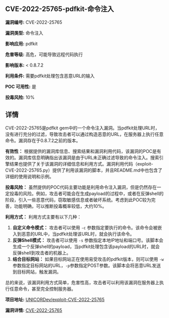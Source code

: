 ## CVE-2022-25765-pdfkit-命令注入

**漏洞编号:** CVE-2022-25765

**漏洞类型:** 命令注入

**影响应用:** pdfkit

**危害等级:** 高危，可能导致远程代码执行

**影响版本:** < 0.8.7.2

**利用条件:** 需要pdfkit处理包含恶意URL的输入

**POC 可用性:** 是

**投毒风险:** 10%

## 详情

CVE-2022-25765是pdfkit gem中的一个命令注入漏洞。当pdfkit处理URL时，没有进行充分的过滤，导致攻击者可以通过构造恶意的URL，在服务器上执行任意命令。漏洞存在于0.8.7.2之前的版本。

**有效性：**
根据提供的漏洞库信息、搜索结果和漏洞利用代码，该漏洞的POC是有效的。漏洞库信息明确指出该漏洞是由于URL未正确过滤导致的命令注入。搜索引擎结果也提供了关于该漏洞的详细信息和利用方式。漏洞利用代码（exploit-CVE-2022-25765.py）提供了利用该漏洞的脚本，并且README.md中也包含了详细的使用说明和示例。

**投毒风险：**
虽然提供的POC代码主要功能是利用命令注入漏洞，但是仍然存在一定投毒的风险。例如，攻击者可能会在生成payload的过程中，或者在反弹shell的阶段，引入一些恶意代码，窃取敏感信息或者破坏系统。考虑到此POC较为完善，功能明确，可以推断投毒概率较低，大约10%。

**利用方式：**
利用方式主要有以下几种：

1.  **自定义命令模式：** 攻击者可以使用 `-c` 参数指定要执行的命令。该命令会被嵌入到恶意的URL中，当pdfkit处理该URL时，就会执行该命令。
2.  **反弹Shell模式：** 攻击者可以使用 `-s` 参数指定本地IP地址和端口号。该脚本会生成一个反弹shell的payload，当pdfkit处理包含该payload的URL时，就会反弹shell到攻击者的机器上。
3.  **结合目标网站：** 如果目标网站正在使用易受攻击的pdfkit版本，则可以使用 `-w` 参数指定目标网站的URL，`-p`参数指定POST参数。该脚本会将恶意URL发送到目标网站，触发漏洞。

总的来说，该漏洞利用方式简单，危害性高，攻击者可以利用该漏洞在服务器上执行任意命令，甚至完全控制服务器。

**项目地址:** [UNICORDev/exploit-CVE-2022-25765](https://github.com/UNICORDev/exploit-CVE-2022-25765)

**漏洞详情:** [CVE-2022-25765](https://nvd.nist.gov/vuln/detail/CVE-2022-25765)